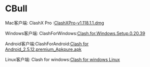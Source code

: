 # CBull

Mac客户端: ClashX Pro :[ClashXPro-v1.118.1.1.dmg](https://github.com/royalrexwang/CBull/releases/download/clash/ClashXPro-v1.118.1.1.dmg)

Windows客户端: ClashForWindows:[Clash.for.Windows.Setup.0.20.39](https://github.com/royalrexwang/CBull/releases/download/clash/Clash.for.Windows.Setup.0.20.39.exe)

Android客户端:ClashForAndroid:[Clash for Android_2.5.12.premium_Apkpure.apk](https://github.com/royalrexwang/CBull/releases/download/clash/Clash.for.Android_2.5.12.premium_Apkpure.apk)

Linux客户端: Clash for windows:[Clash for windows Linux](https://github.com/royalrexwang/CBull/releases/download/clash/Clash.for.Windows-0.20.36-x64-linux.tar.gz)



